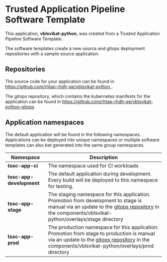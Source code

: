 # Trusted Application Pipeline Software Template

This application, **vblsvikat-python**, was created from a Trusted Application Pipeline Software Template.

The software templates create a new source and gitops deployment repositories with a sample source application. 

## Repositories

The source code for your application can be found in [https://github.com/rhtap-rhdh-qe/vblsvikat-python ](https://github.com/rhtap-rhdh-qe/vblsvikat-python ).
 
The gitops repository, which contains the kubernetes manifests for the application can be found in 
[https://github.com/rhtap-rhdh-qe/vblsvikat-python-gitops ](https://github.com/rhtap-rhdh-qe/vblsvikat-python-gitops ) 

## Application namespaces 

The default application will be found in the following namespaces. Applications can be deployed into unique namespaces or multiple software templates can also bet generated into the same group namespaces.  

|  Namespace   |  Description   |  
| -------- | -------- |
| **tssc-app-ci** | The namespace used for CI workloads |
| **tssc-app-development** | The default application during development. Every build will be deployed to this namespace for testing. |
| **tssc-app-stage** | The staging namespace for this application. Promotion from development to stage is manual via an update to the [gitops repository](https://github.com/rhtap-rhdh-qe/vblsvikat-python-gitops ) in the components/vblsvikat-python/overlays/stage directory |
| **tssc-app-prod** | The production namespace for this application. Promotion from stage to production is manual via an update to the [gitops repository](https://github.com/rhtap-rhdh-qe/vblsvikat-python-gitops ) in the components/vblsvikat-python/overlays/prod directory |
